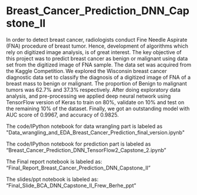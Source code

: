 # Breast_Cancer_Prediction_DNN_Capstone_II

In order to detect breast cancer, radiologists conduct Fine Needle Aspirate (FNA) procedure of breast tumor. Hence, development of algorithms which rely on digitized image analysis, is of great interest. The key objective of this project was to predict breast cancer as benign or malignant using data set from the digitized image of FNA sample. 
The data set was acquired from the Kaggle Competition. We explored the Wisconsin breast cancer diagnostic data set to classify the diagnosis of a digitized image of FNA of a breast mass to benign or malignant. The proportion of Benign to malignant tumors was 62.7% and 37.3% respectively. After doing exploratory data analysis, and pre-processing we applied deep neural network using TensorFlow version of Keras to train on 80%, validate on 10% and test on the remaining 10% of the dataset.  Finally, we got an outstanding model with AUC score of 0.9967, and accuracy of 0.9825.

The code/IPython notebook for data wrangling part is labeled as "Data_wrangling_and_EDA_Breast_Cancer_Prediction_final_version.ipynb"

The code/IPython notebook for prediction part is labeled as “Breast_Cancer_Prediction_DNN_TensorFlow2_Capstone_2.ipynb”

The Final report notebook is labeled as: “Final_Report_Breast_Cancer_Prediction_DNN_Capstone_II”

The slides/ppt notebook is labeled as: “Final_Slide_BCA_DNN_Capstone_II_Frew_Berhe_ppt”


